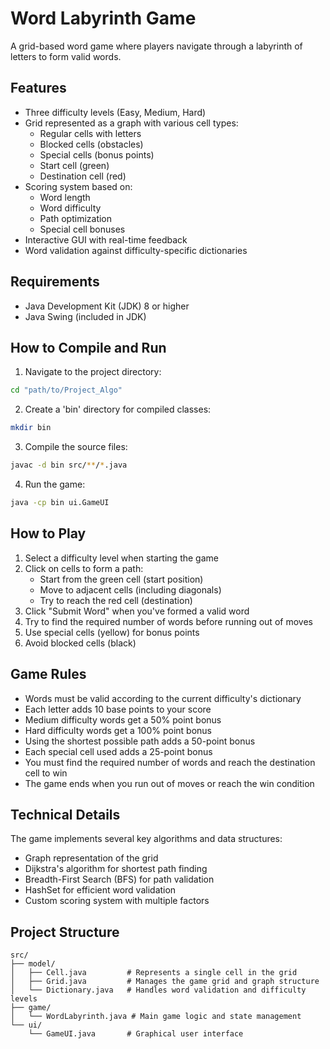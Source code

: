 # Word Labyrinth Game

A grid-based word game where players navigate through a labyrinth of letters to form valid words.

## Features

- Three difficulty levels (Easy, Medium, Hard)
- Grid represented as a graph with various cell types:
  - Regular cells with letters
  - Blocked cells (obstacles)
  - Special cells (bonus points)
  - Start cell (green)
  - Destination cell (red)
- Scoring system based on:
  - Word length
  - Word difficulty
  - Path optimization
  - Special cell bonuses
- Interactive GUI with real-time feedback
- Word validation against difficulty-specific dictionaries

## Requirements

- Java Development Kit (JDK) 8 or higher
- Java Swing (included in JDK)

## How to Compile and Run

1. Navigate to the project directory:
```bash
cd "path/to/Project_Algo"
```

2. Create a 'bin' directory for compiled classes:
```bash
mkdir bin
```

3. Compile the source files:
```bash
javac -d bin src/**/*.java
```

4. Run the game:
```bash
java -cp bin ui.GameUI
```

## How to Play

1. Select a difficulty level when starting the game
2. Click on cells to form a path:
   - Start from the green cell (start position)
   - Move to adjacent cells (including diagonals)
   - Try to reach the red cell (destination)
3. Click "Submit Word" when you've formed a valid word
4. Try to find the required number of words before running out of moves
5. Use special cells (yellow) for bonus points
6. Avoid blocked cells (black)

## Game Rules

- Words must be valid according to the current difficulty's dictionary
- Each letter adds 10 base points to your score
- Medium difficulty words get a 50% point bonus
- Hard difficulty words get a 100% point bonus
- Using the shortest possible path adds a 50-point bonus
- Each special cell used adds a 25-point bonus
- You must find the required number of words and reach the destination cell to win
- The game ends when you run out of moves or reach the win condition

## Technical Details

The game implements several key algorithms and data structures:

- Graph representation of the grid
- Dijkstra's algorithm for shortest path finding
- Breadth-First Search (BFS) for path validation
- HashSet for efficient word validation
- Custom scoring system with multiple factors

## Project Structure

```
src/
├── model/
│   ├── Cell.java         # Represents a single cell in the grid
│   ├── Grid.java         # Manages the game grid and graph structure
│   └── Dictionary.java   # Handles word validation and difficulty levels
├── game/
│   └── WordLabyrinth.java # Main game logic and state management
└── ui/
    └── GameUI.java       # Graphical user interface
```
